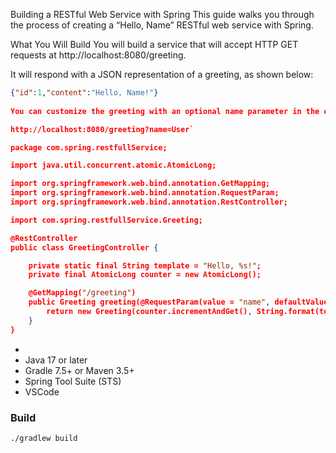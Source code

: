 Building a RESTful Web Service with Spring
This guide walks you through the process of creating a “Hello, Name” RESTful web service with Spring.

What You Will Build
You will build a service that will accept HTTP GET requests at http://localhost:8080/greeting.

It will respond with a JSON representation of a greeting, as shown below:

```json
{"id":1,"content":"Hello, Name!"}
    
You can customize the greeting with an optional name parameter in the query string, as shown below:

http://localhost:8080/greeting?name=User`

package com.spring.restfullService;

import java.util.concurrent.atomic.AtomicLong;

import org.springframework.web.bind.annotation.GetMapping;
import org.springframework.web.bind.annotation.RequestParam;
import org.springframework.web.bind.annotation.RestController;

import com.spring.restfullService.Greeting;

@RestController
public class GreetingController {

	private static final String template = "Hello, %s!";
	private final AtomicLong counter = new AtomicLong();

	@GetMapping("/greeting")
	public Greeting greeting(@RequestParam(value = "name", defaultValue = "World") String name) {
		return new Greeting(counter.incrementAndGet(), String.format(template, name));
	}
}
```



-   
-   Java 17 or later
-   Gradle 7.5+ or Maven 3.5+
-   Spring Tool Suite (STS)
-   VSCode

### Build

`./gradlew build`
